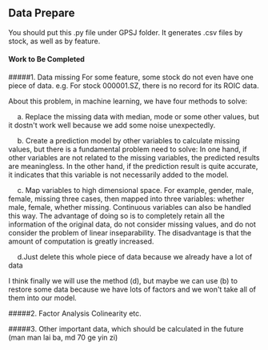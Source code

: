 ## Data Prepare
You should put this .py file under GPSJ folder. It generates .csv files by stock, as well as by feature.

#### Work to Be Completed
#####1. Data missing 
For some feature, some stock do not even have one piece of data. e.g. For stock 000001.SZ, there is no record for its ROIC data.

About this problem, in machine learning, we have four methods to solve:

&emsp; a. Replace the missing data with median, mode or some other values, but it dostn't work well because we add some noise unexpectedly.

&emsp; b. Create a prediction model by other variables to calculate missing values, but there is a fundamental problem need to solve: In one hand, if other variables are not related to the missing variables, the predicted results are meaningless. In the other hand, if the prediction result is quite accurate, it indicates that this variable is not necessarily added to the model.

&emsp; c. Map variables to high dimensional space. For example, gender, male, female, missing three cases, then mapped into three variables: whether male, female, whether missing. Continuous variables can also be handled this way. The advantage of doing so is to completely retain all the information of the original data, do not consider missing values, and do not consider the problem of linear inseparability. The disadvantage is that the amount of computation is greatly increased.

&emsp; d.Just delete this whole piece of data because we already have a lot of data

  I think finally we will use the method (d), but maybe we can use (b) to restore some data because we have lots of factors and we won't take all of them into our model.

#####2. Factor Analysis
  Colinearity etc.

#####3. Other important data, which should be calculated in the future (man man lai ba, md 70 ge yin zi)
